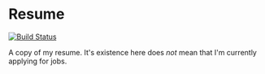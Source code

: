 # Resume

[![Build Status](https://travis-ci.com/dkmiller/resume.svg?token=6MysqLraYmW84q29htjQ&branch=master)](https://travis-ci.com/dkmiller/resume)

A copy of my resume. It's existence here does _not_ mean that I'm currently applying for jobs.
